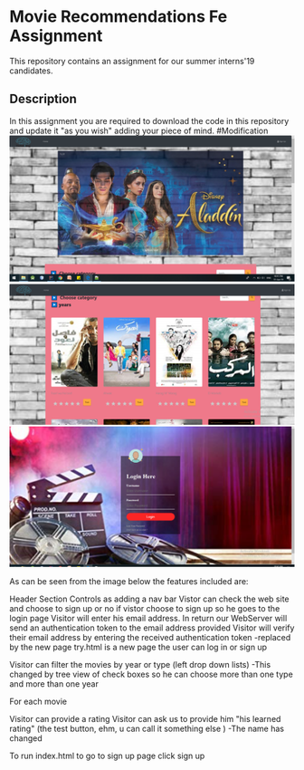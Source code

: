 # Movie Recommendations Fe Assignment
This repository contains an assignment for our summer interns'19 candidates.

## Description 
In this assignment you are required to download the code in this repository 
and update it "as you wish" adding your piece of mind. 
#Modification
![alt text](screen1.png)
![alt text](screen2.png)
![alt text](screen3.png)

As can be seen from the image below the features included are:

Header Section Controls
 as adding a nav bar 
Vistor can check the web site and choose to sign up or no 
if vistor choose to sign up so he goes to the login page 
Visitor will enter his email address. In return our WebServer will send an authentication token to the email address provided
Visitor will verify their email address by entering the received authentication token -replaced by the new page 
try.html is a new page the user can log in or sign up



Visitor can filter the movies by year or type (left drop down lists) -This changed by tree view of check boxes so he can choose more than one type and more than one year 


For each movie

Visitor can provide a rating
Visitor can ask us to provide him "his learned rating" (the test button, ehm, u can call it something else ) -The name has changed


To run 
index.html 
to go to sign up page click sign up 